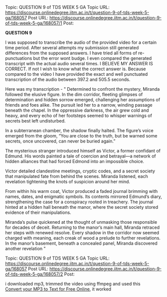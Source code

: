 Topic: QUESTION 9 of TDS WEEK 5 GA
Topic URL: https://discourse.onlinedegree.iitm.ac.in/t/question-9-of-tds-week-5-ga/168057
Post URL: https://discourse.onlinedegree.iitm.ac.in/t/question-9-of-tds-week-5-ga/168057/1
Post: <p><strong>QUESTION 9</strong></p>
<p>I was supposed to transcribe the audio of the provided video for a certain time period. After several attempts my submission still generated differences from the supposed answers. I have tried all forms of re-punctuations but the error wont budge. I even compared the generated transcript with the actual audio several times. I BELIEVE MY ANSWER IS CORRECT. If not I wish to know what the correct answer is. Because compared to the video I have provided the exact and well punctuated transcription of the audio between 397.2 and 505.5 seconds.</p>
<p>Here was my transcription - " Determined to confront the mystery, Miranda followed the elusive figure. In the dim corridor, fleeting glimpses of determination and hidden sorrow emerged, challenging her assumptions of friends and foes alike. The pursuit led her to a narrow, winding passage beneath the chapel. In the oppressive darkness, the air grew cold and heavy, and every echo of her footsteps seemed to whisper warnings of secrets best left undisturbed.</p>
<p>In a subterranean chamber, the shadow finally halted. The figure’s voice emerged from the gloom, “You are close to the truth, but be warned some secrets, once uncovered, can never be buried again.”</p>
<p>The mysterious stranger introduced himself as Victor, a former confidant of Edmund. His words painted a tale of coercion and betrayal—a network of hidden alliances that had forced Edmond into an impossible choice.</p>
<p>Victor detailed clandestine meetings, cryptic codes, and a secret society that manipulated fate from behind the scenes. Miranda listened, each revelation tightening the knots of suspicion around her mind.</p>
<p>From within his warm coat, Victor produced a faded journal brimming with names, dates, and enigmatic symbols. Its contents mirrored Edmund’s diary, strengthening the case for a conspiracy rooted in treachery. The journal hinted at a hidden hall beneath the manor, where the secret society stored evidence of their manipulations.</p>
<p>Miranda’s pulse quickened at the thought of unmasking those responsible for decades of deceit. Returning to the manor’s main hall, Miranda retraced her steps with renewed resolve. Every shadow in the corridor now seemed charged with meaning, each creak of wood a prelude to further revelations. In the manor’s basement, beneath a concealed panel, Miranda discovered another revelation "</p>

Topic: QUESTION 9 of TDS WEEK 5 GA
Topic URL: https://discourse.onlinedegree.iitm.ac.in/t/question-9-of-tds-week-5-ga/168057
Post URL: https://discourse.onlinedegree.iitm.ac.in/t/question-9-of-tds-week-5-ga/168057/2
Post: <p>i downloaded mp3, trimmed the video using ffmpeg  and used this<br>
<a href="https://www.zamzar.com/tools/mp3-to-text/" class="inline-onebox" rel="noopener nofollow ugc">Convert your MP3 to Text for Free Online</a>, it worked</p>
